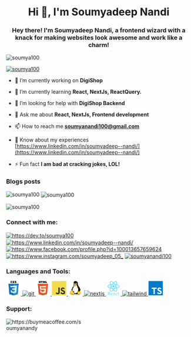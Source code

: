 <h1 align="center">Hi 👋, I'm Soumyadeep Nandi</h1>
<h3 align="center">Hey there! I'm Soumyadeep Nandi, a frontend wizard with a knack for making websites look awesome and work like a charm!</h3>

<p align="left"> <img src="https://komarev.com/ghpvc/?username=soumya100&label=Profile%20views&color=0e75b6&style=flat" alt="soumya100" /> </p>

<p align="left"> <a href="https://github.com/ryo-ma/github-profile-trophy"><img src="https://github-profile-trophy.vercel.app/?username=soumya100" alt="soumya100" /></a> </p>

- 🔭 I’m currently working on **DigiShop**

- 🌱 I’m currently learning **React, NextJs, ReactQuery.**

- 🤝 I’m looking for help with **DigiShop Backend**

- 💬 Ask me about **React, NextJs, Frontend development**

- 📫 How to reach me **soumyanandi100@gmail.com**

- 📄 Know about my experiences [https://www.linkedin.com/in/soumyadeep--nandi/](https://www.linkedin.com/in/soumyadeep--nandi/)

- ⚡ Fun fact **I am bad at cracking jokes, LOL!**

### Blogs posts
<!-- BLOG-POST-LIST:START -->
<!-- BLOG-POST-LIST:END -->


<p><img align="left" src="https://github-readme-stats.vercel.app/api/top-langs?username=soumya100&show_icons=true&locale=en&layout=compact" alt="soumya100" /></p>

<p>&nbsp;<img align="center" src="https://github-readme-stats.vercel.app/api?username=soumya100&show_icons=true&locale=en" alt="soumya100" /></p>

<p><img align="center" src="https://github-readme-streak-stats.herokuapp.com/?user=soumya100&" alt="soumya100" /></p>

<h3 align="left">Connect with me:</h3>
<p align="left">
<a href="https://dev.to/https://dev.to/soumya100" target="blank"><img align="center" src="https://raw.githubusercontent.com/rahuldkjain/github-profile-readme-generator/master/src/images/icons/Social/devto.svg" alt="https://dev.to/soumya100" height="30" width="40" /></a>
<a href="https://linkedin.com/in/https://www.linkedin.com/in/soumyadeep--nandi/" target="blank"><img align="center" src="https://raw.githubusercontent.com/rahuldkjain/github-profile-readme-generator/master/src/images/icons/Social/linked-in-alt.svg" alt="https://www.linkedin.com/in/soumyadeep--nandi/" height="30" width="40" /></a>
<a href="https://fb.com/https://www.facebook.com/profile.php?id=100013657659624" target="blank"><img align="center" src="https://raw.githubusercontent.com/rahuldkjain/github-profile-readme-generator/master/src/images/icons/Social/facebook.svg" alt="https://www.facebook.com/profile.php?id=100013657659624" height="30" width="40" /></a>
<a href="https://instagram.com/https://www.instagram.com/soumyadeep_05_" target="blank"><img align="center" src="https://raw.githubusercontent.com/rahuldkjain/github-profile-readme-generator/master/src/images/icons/Social/instagram.svg" alt="https://www.instagram.com/soumyadeep_05_" height="30" width="40" /></a>
<a href="https://auth.geeksforgeeks.org/user/soumyanandi100" target="blank"><img align="center" src="https://raw.githubusercontent.com/rahuldkjain/github-profile-readme-generator/master/src/images/icons/Social/geeks-for-geeks.svg" alt="soumyanandi100" height="30" width="40" /></a>
</p>

<h3 align="left">Languages and Tools:</h3>
<p align="left"> <a href="https://www.w3schools.com/css/" target="_blank" rel="noreferrer"> <img src="https://raw.githubusercontent.com/devicons/devicon/master/icons/css3/css3-original-wordmark.svg" alt="css3" width="40" height="40"/> </a> <a href="https://git-scm.com/" target="_blank" rel="noreferrer"> <img src="https://www.vectorlogo.zone/logos/git-scm/git-scm-icon.svg" alt="git" width="40" height="40"/> </a> <a href="https://www.w3.org/html/" target="_blank" rel="noreferrer"> <img src="https://raw.githubusercontent.com/devicons/devicon/master/icons/html5/html5-original-wordmark.svg" alt="html5" width="40" height="40"/> </a> <a href="https://developer.mozilla.org/en-US/docs/Web/JavaScript" target="_blank" rel="noreferrer"> <img src="https://raw.githubusercontent.com/devicons/devicon/master/icons/javascript/javascript-original.svg" alt="javascript" width="40" height="40"/> </a> <a href="https://www.linux.org/" target="_blank" rel="noreferrer"> <img src="https://raw.githubusercontent.com/devicons/devicon/master/icons/linux/linux-original.svg" alt="linux" width="40" height="40"/> </a> <a href="https://nextjs.org/" target="_blank" rel="noreferrer"> <img src="https://cdn.worldvectorlogo.com/logos/nextjs-2.svg" alt="nextjs" width="40" height="40"/> </a> <a href="https://reactjs.org/" target="_blank" rel="noreferrer"> <img src="https://raw.githubusercontent.com/devicons/devicon/master/icons/react/react-original-wordmark.svg" alt="react" width="40" height="40"/> </a> <a href="https://tailwindcss.com/" target="_blank" rel="noreferrer"> <img src="https://www.vectorlogo.zone/logos/tailwindcss/tailwindcss-icon.svg" alt="tailwind" width="40" height="40"/> </a> <a href="https://www.typescriptlang.org/" target="_blank" rel="noreferrer"> <img src="https://raw.githubusercontent.com/devicons/devicon/master/icons/typescript/typescript-original.svg" alt="typescript" width="40" height="40"/> </a> </p>
<h3 align="left">Support:</h3>
<p><a href="https://www.buymeacoffee.com/https://buymeacoffee.com/soumyanandy"> <img align="left" src="https://cdn.buymeacoffee.com/buttons/v2/default-yellow.png" height="50" width="210" alt="https://buymeacoffee.com/soumyanandy" /></a></p><br><br>
